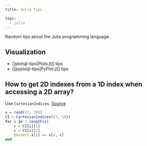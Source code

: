 ```yaml
---
title: Julia Tips

tags:
  - julia
---
```


Random tips about the Julia programming language.

## Visualization

+ [[plotsjl-tips|Plots.jl]] tips
+ [[pyplotjl-tips|PyPlot.jl]] tips

## How to get 2D indexes from a 1D index when accessing a 2D array?


Use `CartesianIndices`. [Source](https://discourse.julialang.org/t/julia-usage-how-to-get-2d-indexes-from-1d-index-when-accessing-a-2d-array/61440)

```julia
x = rand((7, 10))
CI = CartesianIndices((7, 10))
for i in 1:length(x)
    r = CI[i][1]
    c = CI[i][2]
    @assert x[i] == x[r, c]
end
```
